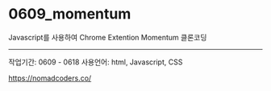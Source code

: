 # 0609_momentum

Javascript를 사용하여 Chrome Extention Momentum 클론코딩

--------------------------------------------------------

작업기간: 0609 - 0618
사용언어: html, Javascript, CSS

https://nomadcoders.co/
